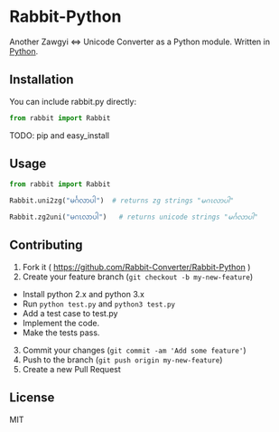 # Rabbit-Python

Another Zawgyi <=> Unicode Converter as a Python module. Written in [Python](https://www.python.org).

## Installation

You can include rabbit.py directly:

```python
from rabbit import Rabbit
```

TODO: pip and easy_install

## Usage

```python
from rabbit import Rabbit

Rabbit.uni2zg("မင်္ဂလာပါ")  # returns zg strings "မဂၤလာပါ"

Rabbit.zg2uni("မဂၤလာပါ")   # returns unicode strings "မင်္ဂလာပါ"
```

## Contributing

1. Fork it ( https://github.com/Rabbit-Converter/Rabbit-Python )
2. Create your feature branch (`git checkout -b my-new-feature`)
  - Install python 2.x and python 3.x
  - Run `python test.py` and `python3 test.py`
  - Add a test case to test.py
  - Implement the code.
  - Make the tests pass.
3. Commit your changes (`git commit -am 'Add some feature'`)
4. Push to the branch (`git push origin my-new-feature`)
5. Create a new Pull Request

## License
MIT
